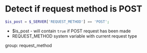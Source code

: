 # Detect if request method is POST

```php
$is_post = $_SERVER['REQUEST_METHOD'] == 'POST';
```

- $is_post - will contain ```true``` if POST request has been made
- REQUEST_METHOD system variable with current request type

group: request_method
